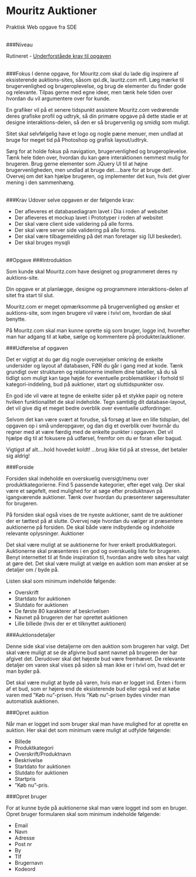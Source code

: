 # Mouritz Auktioner
Praktisk Web opgave fra SDE

<br>
###Niveau

Rutineret - [Underforståede krav til opgaven](http://www.cvkweb.dk/wi/doku.php?id=hovedforlob:praktiskweb:underforstaedekrav)

<br>
###Fokus
I denne opgave, for Mouritz.com skal du lade dig inspirere af eksisterende auktions-sites, såsom qxl.dk, lauritz.com mfl. Læg mærke til brugervenlighed og brugeroplevelse, og brug de elementer du finder gode og relevante. Tilpas gerne med egne ideer, men tænk hele tiden over hvordan du vil argumentere over for kunde.

En grafiker vil på et senere tidspunkt assistere Mouritz.com vedrørende deres grafiske profil og udtryk, så din primære opgave på dette stadie er at designe interaktions-delen, så den er så brugervenlig og smidig som muligt.

Sitet skal selvfølgelig have et logo og nogle pæne menuer, men undlad at bruge for meget tid på Photoshop og grafisk layout/udtryk.

Sørg for at holde fokus på navigation, brugervenlighed og brugeroplevelse. Tænk hele tiden over, hvordan du kan gøre interaktionen nemmest mulig for brugeren. Brug gerne elementer som JQuery UI til at højne brugervenligheden, men undlad at bruge det….bare for at bruge det!. Overvej om det kan hjælpe brugeren, og implementer det kun, hvis det giver mening i den sammenhæng.

<br>
###Krav
Udover selve opgaven er der følgende krav:

* Der afleveres et databasediagram lavet i Dia i roden af websitet
* Der afleveres et mockup lavet i Prototyper i roden af websitet
* Der skal være client side validering på alle forms.
* Der skal være server side validering på alle forms.
* Der skal være tilbagemelding på det man foretager sig (UI beskeder).
* Der skal bruges mysqli

<br>
##Opgave
###Introduktion

Som kunde skal Mouritz.com have designet og programmeret deres ny auktions-site.

Din opgave er at planlægge, designe og programmere interaktions-delen af sitet fra start til slut.

Mouritz.com er meget opmærksomme på brugervenlighed og ønsker et auktions-site, som ingen brugere vil være i tvivl om, hvordan de skal benytte.

På Mouritz.com skal man kunne oprette sig som bruger, logge ind, hvorefter man har adgang til at købe, sælge og kommentere på produkter/auktioner.

###Udførelse af opgaven

Det er vigtigt at du gør dig nogle overvejelser omkring de enkelte undersider og layout af databasen, FØR du går i gang med at kode. Tænk grundigt over strukturen og relationerne imellem dine tabeller, så du så tidligt som muligt kan tage højde for eventuelle problematikker i forhold til kategori-inddeling, bud på auktioner, start og sluttidspunkter osv.

En god ide vil være at tegne de enkelte sider på et stykke papir og notere hvilken funktionalitet de skal indeholde. Tegn samtidig dit database-layout, det vil give dig et meget bedre overblik over eventuelle udfordringer.

Selvom det kan være svært at forudse, så forsøg at lave en lille tidsplan, del opgaven op i små underopgaver, og dan dig et overblik over hvornår du regner med at være færdig med de enkelte punkter i opgaven. Det vil hjælpe dig til at fokusere på udførsel, fremfor om du er foran eller bagud.

Vigtigst af alt….hold hovedet koldt! …brug ikke tid på at stresse, det betaler sig aldrig!

###Forside

Forsiden skal indeholde en overskuelig oversigt/menu over produktkategorierne. Find 5 passende kategorier, efter eget valg. Der skal være et søgefelt, med mulighed for at søge efter produktnavn på igangværende auktioner. Tænk over hvordan du præsenterer søgeresultater for brugeren.

På forsiden skal også vises de tre nyeste auktioner, samt de tre auktioner der er tættest på at slutte. Overvej nøje hvordan du vælger at præsentere auktionerne på forsiden. De skal både være indbydende og indeholde relevante oplysninger.
Auktioner

Det skal være muligt at se auktionerne for hver enkelt produktkategori. Auktionerne skal præsenteres i en god og overskuelig liste for brugeren. Benyt internettet til at finde inspiration til, hvordan andre web sites har valgt at gøre det. Det skal være muligt at vælge en auktion som man ønsker at se detaljer om / byde på.

Listen skal som minimum indeholde følgende:

* Overskrift
* Startdato for auktionen
* Slutdato for auktionen
* De første 80 karakterer af beskrivelsen
* Navnet på brugeren der har oprettet auktionen
* Lille billede (hvis der er et tilknyttet auktionen)

###Auktionsdetaljer

Denne side skal vise detaljerne om den auktion som brugeren har valgt. Det skal være muligt at se de afgivne bud samt navnet på brugeren der har afgivet det. Derudover skal det højeste bud være fremhævet. De relevante detaljer om varen skal vises på siden så man ikke er i tvivl om, hvad det er man byder på.

Det skal være muligt at byde på varen, hvis man er logget ind. Enten i form af et bud, som er højere end de eksisterende bud eller også ved at købe varen med ”Køb nu”-prisen. Hvis ”Køb nu”-prisen bydes vinder man automatisk auktionen.

###Opret auktion

Når man er logget ind som bruger skal man have mulighed for at oprette en auktion. Her skal det som minimum være muligt at udfylde følgende:

* Billede
* Produktkategori
* Overskrift/Produktnavn
* Beskrivelse
* Startdato for auktionen
* Slutdato for auktionen
* Startpris
* ”Køb nu”-pris.

###Opret bruger

For at kunne byde på auktionerne skal man være logget ind som en bruger. Opret bruger formularen skal som minimum indeholde følgende:

* Email
* Navn
* Adresse
* Post nr
* By
* Tlf
* Brugernavn
* Kodeord
